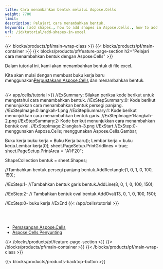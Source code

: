 ```yaml
---
title: Cara menambahkan bentuk melalui Aspose.Cells
weight: 7700
limit:
description: Pelajari cara menambahkan bentuk.
keywords: [add shapes., how to add shapes in Aspose.Cells., how to add shapes using Aspose.Cells]
url: /id/tutorial/add-shapes-in-excel
---
```

{{< blocks/products/pf/main-wrap-class >}}
{{< blocks/products/pf/main-container >}}
{{< blocks/products/pf/feature-page-section h2="Pelajari cara menambahkan bentuk dengan Aspose.Cells" >}}

<p>
Dalam tutorial ini, kami akan menambahkan bentuk di file excel.
</p>

<p>
 Kita akan mulai dengan membuat buku kerja baru menggunakan<a href="https://www.nuget.org/packages/Aspose.Cells">Perpustakaan Aspose.Cells</a> dan menambahkan bentuk.
</p>

<br />
{{< app/cells/tutorial >}}
//ExSummary: Silakan periksa kode berikut untuk mengetahui cara menambahkan bentuk.
//ExStepSummary:0: Kode berikut menunjukkan cara menambahkan bentuk persegi panjang.
//ExStepImage:0:langkah-1.png
//ExStepSummary:1: Kode berikut menunjukkan cara menambahkan bentuk garis.
//ExStepImage:1:langkah-2.png
//ExStepSummary:2: Kode berikut menunjukkan cara menambahkan bentuk oval.
//ExStepImage:2:langkah-3.png
//ExStart
//ExStep:0-
menggunakan Aspose.Cells;
menggunakan Aspose.Cells.Gambar;





Buku kerja buku kerja = Buku Kerja baru();
Lembar kerja = buku kerja.Lembar kerja[0];
sheet.PageSetup.PrintGridlines = true;
sheet.PageSetup.PrintArea = "A1:F20";

ShapeCollection bentuk = sheet.Shapes;

//Tambahkan bentuk persegi panjang
bentuk.AddRectangle(1, 0, 1, 0, 100, 150);

//ExStep:1-
//Tambahkan bentuk garis
bentuk.AddLine(8, 0, 1, 0, 100, 150);

//ExStep:2-
// Tambahkan bentuk oval
bentuk.AddOval(13, 0, 1, 0, 100, 150);

//ExStep:0-
buku kerja
//ExEnd
{{< /app/cells/tutorial >}}
<br />

<br />
<br />
<div class="code-sample">
    <ul class="link-list">
        <li class="link-item"><a href="https://docs.aspose.com/cells/net/installation/">Pemasangan Aspose.Cells</a></li>
        <li class="link-item"><a href="https://products.aspose.app/cells/editor/">Aspose.Cells Penyunting</a></li>
    </ul>
</div>

{{< /blocks/products/pf/feature-page-section >}}
{{< /blocks/products/pf/main-container >}}
{{< /blocks/products/pf/main-wrap-class >}}

{{< blocks/products/products-backtop-button >}}